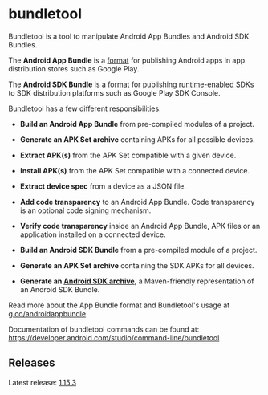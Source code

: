 # bundletool

Bundletool is a tool to manipulate Android App Bundles and Android SDK Bundles.

The **Android App Bundle** is a
[format](https://developer.android.com/guide/app-bundle/app-bundle-format) for
publishing Android apps in app distribution stores such as Google Play.

The **Android SDK Bundle** is a
[format](https://developer.android.com/studio/command-line/bundletool#asb-format)
for publishing
[runtime-enabled SDKs](https://developer.android.com/design-for-safety/privacy-sandbox/sdk-runtime)
to SDK distribution platforms such as Google Play SDK Console.

Bundletool has a few different responsibilities:

*   **Build an Android App Bundle** from pre-compiled modules of a project.

*   **Generate an APK Set archive** containing APKs for all possible devices.

*   **Extract APK(s)** from the APK Set compatible with a given device.

*   **Install APK(s)** from the APK Set compatible with a connected device.

*   **Extract device spec** from a device as a JSON file.

*   **Add code transparency** to an Android App Bundle. Code transparency is an
    optional code signing mechanism.

*   **Verify code transparency** inside an Android App Bundle, APK files or an
    application installed on a connected device.

*   **Build an Android SDK Bundle** from a pre-compiled module of a project.

*   **Generate an APK Set archive** containing the SDK APKs for all devices.

*   **Generate an
    [Android SDK archive](https://developer.android.com/studio/command-line/bundletool#asar-format)**,
    a Maven-friendly representation of an Android SDK Bundle.

Read more about the App Bundle format and Bundletool's usage at
[g.co/androidappbundle](https://g.co/androidappbundle)

Documentation of bundletool commands can be found at:
https://developer.android.com/studio/command-line/bundletool

## Releases

Latest release: [1.15.3](https://github.com/google/bundletool/releases)
